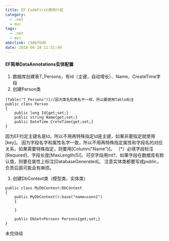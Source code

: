 ```yaml
---
title: EF CodeFirst使用介绍
category:
  - .net
  - mvc
tags:
  - .net
  - mvc
abbrlink: c566f6d0
date: 2018-06-28 11:51:49
---
```

#### EF简单DataAnnotations实体配置

1. 数据库创建表T_Persons，有Id（主键，自动增长）、Name、CreateTime字段
2. 创建Person类


```
[Table("T_Persons")]//因为类名和表名不一样，所以要使用Table标注
public class Person
{
    public long Id{get;set;}
    public string Name{get;set;}
    public DateTime CreteTime{get;set;}
}
```


因为EF约定主键名是Id，所以不用再特殊指定Id是主键，如果非要指定就使用[key]。
因为字段名字和属性名字一致，所以不用再特殊指定属性和字段名的对应关系，如果需要特殊指定，则要用[Column("Name")]。
（*）必填字段标注[Required]、字段长度[MaxLength(5)]、可空字段用int?、如果字段在数据库有默认值，则要在属性上标注[DatabaseGenerated]。
注意实体类都要写成public，负责后面可能会有麻烦。

3. 创建DbContext类（模型类、实体类）


```
public class MyDbContext:DbContext
{
    public MyDbContext():base("name=conn1")
    {
      
    }

    public DbSet<Person> Persons{get;set;}
}
```

未完待续

